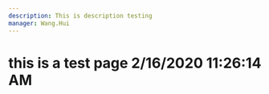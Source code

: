 ```yaml
---
description: This is description testing
manager: Wang.Hui
---
```

# this is a test page 2/16/2020 11:26:14 AM